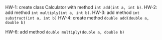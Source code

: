 HW-1: create class Calculator with method `int add(int a, int b)`.
HW-2: add method `int multiply(int a, int b)`.
HW-3: add method `int substruct(int a, int b)`
HW-4: create method `double add(double a, double b)`

HW-6: add method `double multiply(double a, double b)`